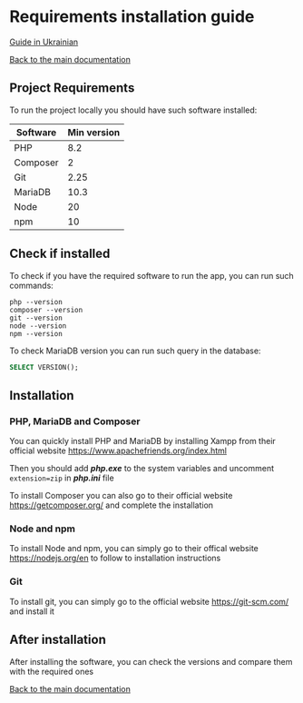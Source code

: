 # Requirements installation guide

[Guide in Ukrainian](requirements_installation_ukr.md)

[Back to the main documentation](README.md)

## Project Requirements

To run the project locally you should have such software installed:

| Software      | Min version |
| ---           | ---         |
| PHP           | 8.2         |
| Composer      | 2           |
| Git           | 2.25        |
| MariaDB       | 10.3        |
| Node          | 20          |
| npm           | 10          |

## Check if installed

To check if you have the required software to run the app, you can run such commands:

```
php --version
composer --version
git --version
node --version
npm --version
```

To check MariaDB version you can run such query in the database:

``` sql
SELECT VERSION();
```

## Installation
### PHP, MariaDB and Composer

You can quickly install PHP and MariaDB by installing Xampp from their official website <https://www.apachefriends.org/index.html>

Then you should add ***php.exe*** to the system variables and uncomment `extension=zip` in ***php.ini*** file

To install Composer you can also go to their official website <https://getcomposer.org/> and complete the installation

### Node and npm

To install Node and npm, you can simply go to their offical website <https://nodejs.org/en> to follow to installation instructions

### Git

To install git, you can simply go to the official website <https://git-scm.com/> and install it

## After installation

After installing the software, you can check the versions and compare them with the required ones

[Back to the main documentation](README.md)
